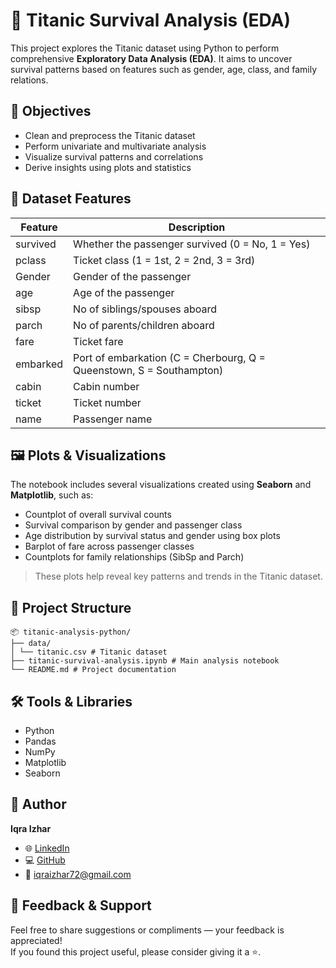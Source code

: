 # 🚢 Titanic Survival Analysis (EDA)

This project explores the Titanic dataset using Python to perform comprehensive **Exploratory Data Analysis (EDA)**. It aims to uncover survival patterns based on features such as gender, age, class, and family relations.

## 📌 Objectives

- Clean and preprocess the Titanic dataset
- Perform univariate and multivariate analysis
- Visualize survival patterns and correlations
- Derive insights using plots and statistics

## 🧠 Dataset Features

| Feature    | Description                                      |
|------------|--------------------------------------------------|
| survived   | Whether the passenger survived (0 = No, 1 = Yes) |
| pclass     | Ticket class (1 = 1st, 2 = 2nd, 3 = 3rd)         |
| Gender     | Gender of the passenger                         |
| age        | Age of the passenger                            |
| sibsp      | No of siblings/spouses aboard                    |
| parch      | No of parents/children aboard                    |
| fare       | Ticket fare                                     |
| embarked   | Port of embarkation (C = Cherbourg, Q = Queenstown, S = Southampton) |
| cabin      | Cabin number                                    |
| ticket     | Ticket number                                   |
| name       | Passenger name                                  |

## 🖼️ Plots & Visualizations

The notebook includes several visualizations created using **Seaborn** and **Matplotlib**, such as:

- Countplot of overall survival counts  
- Survival comparison by gender and passenger class  
- Age distribution by survival status and gender using box plots  
- Barplot of fare across passenger classes  
- Countplots for family relationships (SibSp and Parch)

> These plots help reveal key patterns and trends in the Titanic dataset.

## 📁 Project Structure

```
📦 titanic-analysis-python/
├── data/
│ └── titanic.csv # Titanic dataset
├── titanic-survival-analysis.ipynb # Main analysis notebook
└── README.md # Project documentation
```

## 🛠️ Tools & Libraries

- Python
- Pandas
- NumPy
- Matplotlib
- Seaborn

## 👤 Author

**Iqra Izhar**

- 🌐 [LinkedIn](https://www.linkedin.com/in/iqra-izhar-08b8b8330)  
- 💻 [GitHub](https://github.com/iqraizhar72)  
- 📧 iqraizhar72@gmail.com

## 🌟 Feedback & Support

Feel free to share suggestions or compliments — your feedback is appreciated!  
If you found this project useful, please consider giving it a ⭐️.

